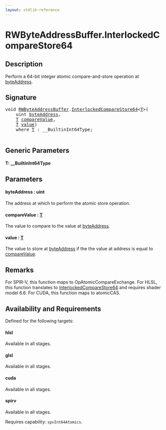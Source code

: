 ```yaml
---
layout: stdlib-reference
---
```


# RWByteAddressBuffer\.InterlockedCompareStore64

## Description

Perform a 64-bit integer atomic compare-and-store operation at <span class='code'><a href="interlockedcomparestore64-0bi#decl-byteAddress" class="code_param">byteAddress</a></span>.



## Signature 

<pre>
<span class="code_keyword">void</span> <a href="../types/rwbyteaddressbuffer-0126d/index" class="code_type">RWByteAddressBuffer</a>.<a href="interlockedcomparestore64-0bi">InterlockedCompareStore64</a>&lt;<a href="interlockedcomparestore64-0bi#typeparam-T" class="code_type">T</a>&gt;(
    <span class="code_keyword">uint</span> <a href="interlockedcomparestore64-0bi#decl-byteAddress" class="code_param">byteAddress</a>,
    <a href="interlockedcomparestore64-0bi#typeparam-T" class="code_type">T</a> <a href="interlockedcomparestore64-0bi#decl-compareValue" class="code_param">compareValue</a>,
    <a href="interlockedcomparestore64-0bi#typeparam-T" class="code_type">T</a> <a href="interlockedcomparestore64-0bi#decl-value" class="code_param">value</a>)
    <span class='code_keyword'>where</span> <a href="interlockedcomparestore64-0bi#typeparam-T" class="code_type">T</a> : __BuiltinInt64Type;

</pre>

## Generic Parameters

####  <a id="typeparam-T"></a>T: \_\_BuiltinInt64Type

## Parameters

####  <a id="decl-byteAddress"></a>byteAddress  : uint
The address at which to perform the atomic store operation.

####  <a id="decl-compareValue"></a>compareValue  : [T](interlockedcomparestore64-0bi#typeparam-T)
The value to compare to the value at <span class='code'><a href="interlockedcomparestore64-0bi#decl-byteAddress" class="code_param">byteAddress</a></span>.

####  <a id="decl-value"></a>value  : [T](interlockedcomparestore64-0bi#typeparam-T)
The value to store at <span class='code'><a href="interlockedcomparestore64-0bi#decl-byteAddress" class="code_param">byteAddress</a></span> if the the value at address is equal to <span class='code'><a href="interlockedcomparestore64-0bi#decl-compareValue" class="code_param">compareValue</a></span>.


## Remarks
For SPIR-V, this function maps to <span class='code'>OpAtomicCompareExchange</span>. For HLSL, this function
translates to <span class='code'><a href="interlockedcomparestore64-0bi">InterlockedCompareStore64</a></span> and requires shader model 6.6.
For CUDA, this function maps to <span class='code'>atomicCAS</span>.


## Availability and Requirements

Defined for the following targets:

#### hlsl
Available in all stages.

#### glsl
Available in all stages.

#### cuda
Available in all stages.

#### spirv
Available in all stages.

Requires capability: `spvInt64Atomics`.


